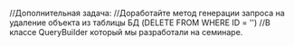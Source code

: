 //Дополнительная задача:
//Доработайте метод генерации запроса на удаление объекта из таблицы БД (DELETE FROM <Table> WHERE ID = '<id>')
//В классе QueryBuilder который мы разработали на семинаре.